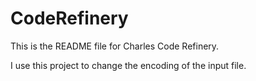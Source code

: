 # CodeRefinery

This is the README file for Charles Code Refinery.

I use this project to change the encoding of the input file.
